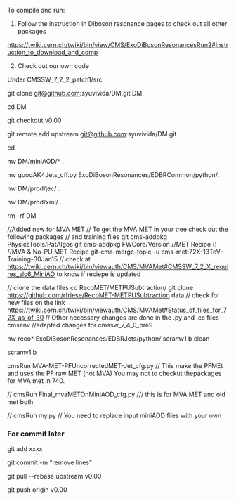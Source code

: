 To compile and run:

1. Follow the instruction in Diboson resonance pages to check out all 
other packages

https://twiki.cern.ch/twiki/bin/view/CMS/ExoDiBosonResonancesRun2#Instruction_to_download_and_comp

2. Check out our own code

Under CMSSW_7_2_2_patch1/src

git clone git@github.com:syuvivida/DM.git DM

cd DM

git checkout v0.00

git remote add upstream git@github.com:syuvivida/DM.git

cd -

mv DM/miniAOD/* .
 
mv goodAK4Jets_cff.py ExoDiBosonResonances/EDBRCommon/python/.

mv DM/prod/jec/ .

mv DM/prod/xml/ .

rm -rf DM



//Added new for MVA MET
// To get the MVA MET in your tree check out the following packages
// and training files
git cms-addpkg PhysicsTools/PatAlgos
git cms-addpkg FWCore/Version
//MET Recipe ()
//MVA & No-PU MET Recipe
git-cms-merge-topic -u cms-met:72X-13TeV-Training-30Jan15
// check at https://twiki.cern.ch/twiki/bin/viewauth/CMS/MVAMet#CMSSW_7_2_X_requires_slc6_MiniAO to know if reciepe is updated

// clone the data files 
cd RecoMET/METPUSubtraction/
git clone https://github.com/rfriese/RecoMET-METPUSubtraction data
// check for new files on the link https://twiki.cern.ch/twiki/bin/viewauth/CMS/MVAMet#Status_of_files_for_72X_as_of_30
// Other necessary changes are done in the .py and .cc files
cmsenv
//adapted changes for cmssw_7_4_0_pre9

mv reco* ExoDiBosonResonances/EDBRJets/python/
scramv1 b clean

scramv1 b 

cmsRun MVA-MET-PFUncorrectedMET-Jet_cfg.py // This make the PFMEt and uses the PF raw MET (not MVA) You may not to checkut thepackages for MVA met in 740. 

// cmsRun Final_mvaMETOnMiniAOD_cfg.py /// this is for MVA MET and old met both

//   cmsRun my.py // You need to replace input miniAOD files with your own

### For commit later
git add xxxx

git commit -m "remove lines"

git pull --rebase upstream v0.00

git push origin v0.00
